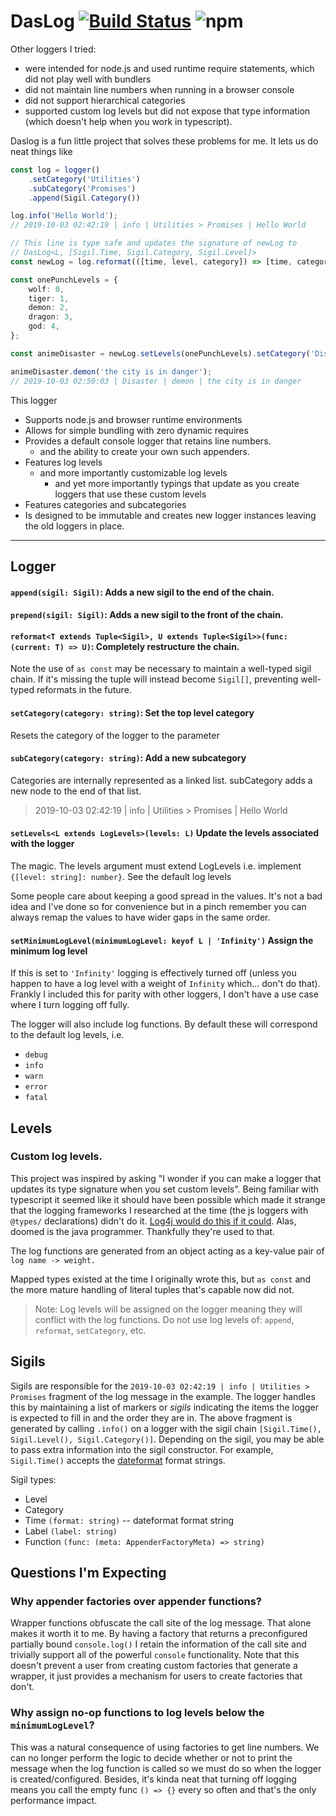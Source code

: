 # DasLog [![Build Status](https://travis-ci.com/paarthenon/daslog.svg?branch=master)](https://travis-ci.com/paarthenon/daslog) ![npm](https://img.shields.io/npm/v/daslog)

Other loggers I tried:
 * were intended for node.js and used runtime require statements, which did not play well with bundlers
 * did not maintain line numbers when running in a browser console
 * did not support hierarchical categories
 * supported custom log levels but did not expose that type information (which doesn't help when you work in typescript).

Daslog is a fun little project that solves these problems for me. It lets us do neat things like

```typescript
const log = logger()
    .setCategory('Utilities')
    .subCategory('Promises')
    .append(Sigil.Category())

log.info('Hello World');
// 2019-10-03 02:42:19 | info | Utilities > Promises | Hello World

// This line is type safe and updates the signature of newLog to
// DasLog<L, [Sigil.Time, Sigil.Category, Sigil.Level]>
const newLog = log.reformat(([time, level, category]) => [time, category, level] as const);

const onePunchLevels = {
    wolf: 0,
    tiger: 1,
    demon: 2,
    dragon: 3,
    god: 4,
};

const animeDisaster = newLog.setLevels(onePunchLevels).setCategory('Disaster');

animeDisaster.demon('the city is in danger');
// 2019-10-03 02:50:03 | Disaster | demon | the city is in danger
```

This logger

 * Supports node.js and browser runtime environments
 * Allows for simple bundling with zero dynamic requires
 * Provides a default console logger that retains line numbers.
    * and the ability to create your own such appenders.
 * Features log levels
    * and more importantly customizable log levels
        * and yet more importantly typings that update as you create loggers that use these custom levels
 * Features categories and subcategories
 * Is designed to be immutable and creates new logger instances leaving the old loggers in place.

****
## Logger

#### `append(sigil: Sigil)`: Adds a new sigil to the end of the chain.
#### `prepend(sigil: Sigil)`: Adds a new sigil to the front of the chain.
#### `reformat<T extends Tuple<Sigil>, U extends Tuple<Sigil>>(func: (current: T) => U)`: Completely restructure the chain.

Note the use of `as const` may be necessary to maintain a well-typed sigil chain. If it's missing the tuple will instead become `Sigil[]`, preventing well-typed reformats in the future.

#### `setCategory(category: string)`: Set the top level category

Resets the category of the logger to the parameter

#### `subCategory(category: string)`: Add a new subcategory

Categories are internally represented as a linked list. subCategory adds a new node to the end of that list.

> 2019-10-03 02:42:19 | info | Utilities > Promises | Hello World

#### `setLevels<L extends LogLevels>(levels: L)` Update the levels associated with the logger

The magic. The levels argument must extend LogLevels i.e. implement `{[level: string]: number}`. See the default log levels

Some people care about keeping a good spread in the values. It's not a bad idea and I've done so for convenience but in a pinch remember you can always remap the values to have wider gaps in the same order.

#### `setMinimumLogLevel(minimumLogLevel: keyof L | 'Infinity')` Assign the minimum log level

If this is set to `'Infinity'` logging is effectively turned off (unless you happen to have a log level with a weight of `Infinity` which... don't do that). Frankly I included this for parity with other loggers, I don't have a use case where I turn logging off fully.

The logger will also include log functions. By default these will correspond to the default log levels, i.e.
* `debug`
* `info`
* `warn`
* `error`
* `fatal`

## Levels

### Custom log levels.

This project was inspired by asking "I wonder if you can make a logger that updates its type signature when you set custom levels". Being familiar with typescript it seemed like it should have been possible which made it strange that the logging frameworks I researched at the time (the js loggers with `@types/` declarations) didn't do it. [Log4j would do this if it could](https://logging.apache.org/log4j/2.x/manual/customloglevels.html#Adding_or_Replacing_Log_Levels). Alas, doomed is the java programmer. Thankfully they're used to that.

The log functions are generated from an object acting as a key-value pair of `log name -> weight.` 

Mapped types existed at the time I originally wrote this, but `as const` and the more mature handling of literal tuples that's capable now did not.

> Note: Log levels will be assigned on the logger meaning they will conflict with the log functions. Do not use log levels of: `append`, `reformat`, `setCategory`, etc.

## Sigils

Sigils are responsible for the `2019-10-03 02:42:19 | info | Utilities > Promises` fragment of the log message in the example. The logger handles this by maintaining a list of markers or *sigils* indicating the items the logger is expected to fill in and the order they are in. The above fragment is generated by calling `.info()` on a logger with the sigil chain `[Sigil.Time(), Sigil.Level(), Sigil.Category()]`. Depending on the sigil, you may be able to pass extra information into the sigil constructor. For example, `Sigil.Time()` accepts the [dateformat](https://github.com/felixge/node-dateformat) format strings.

Sigil types:

 * Level
 * Category
 * Time `(format: string)` -- dateformat format string
 * Label `(label: string)`
 * Function `(func: (meta: AppenderFactoryMeta) => string)`

## Questions I'm Expecting

### Why appender factories over appender functions?

Wrapper functions obfuscate the call site of the log message. That alone makes it worth it to me. By having a factory that returns a preconfigured partially bound `console.log()` I retain the information of the call site and trivially support all of the powerful `console` functionality. Note that this doesn't prevent a user from creating custom factories that generate a wrapper, it just provides a mechanism for users to create factories that don't.

### Why assign no-op functions to log levels below the `minimumLogLevel`?

This was a natural consequence of using factories to get line numbers. We can no longer perform the logic to decide whether or not to print the message when the log function is called so we must do so when the logger is created/configured. Besides, it's kinda neat that turning off logging means you call the empty func `() => {}` every so often and that's the only performance impact. 
